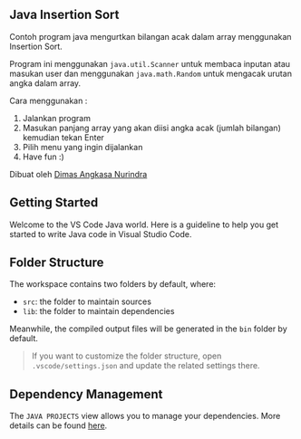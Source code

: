 ## Java Insertion Sort

Contoh program java mengurtkan bilangan acak dalam array menggunakan Insertion Sort.

Program ini menggunakan `java.util.Scanner` untuk membaca inputan atau masukan user dan menggunakan `java.math.Random` untuk mengacak urutan angka dalam array.

Cara menggunakan :

1. Jalankan program
2. Masukan panjang array yang akan diisi angka acak (jumlah bilangan) kemudian tekan Enter
3. Pilih menu yang ingin dijalankan
4. Have fun :)

Dibuat oleh [Dimas Angkasa Nurindra](https://github.com/angkasa27)

## Getting Started

Welcome to the VS Code Java world. Here is a guideline to help you get started to write Java code in Visual Studio Code.

## Folder Structure

The workspace contains two folders by default, where:

- `src`: the folder to maintain sources
- `lib`: the folder to maintain dependencies

Meanwhile, the compiled output files will be generated in the `bin` folder by default.

> If you want to customize the folder structure, open `.vscode/settings.json` and update the related settings there.

## Dependency Management

The `JAVA PROJECTS` view allows you to manage your dependencies. More details can be found [here](https://github.com/microsoft/vscode-java-dependency#manage-dependencies).
